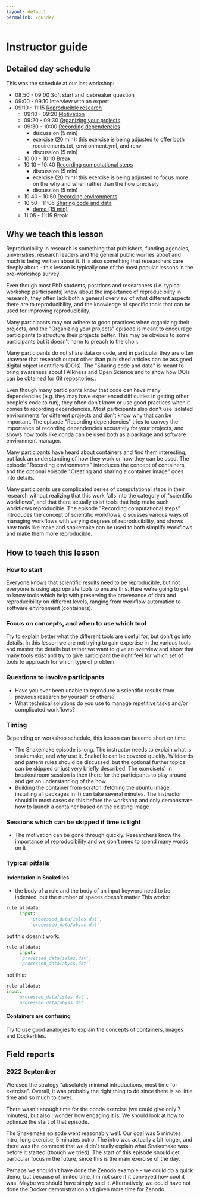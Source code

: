 ```yaml
---
layout: default
permalink: /guide/
---
```


# Instructor guide


## Detailed day schedule

This was the schedule at our last workshop:

* 08:50 - 09:00 Soft start and icebreaker question
* 09:00 - 09:10 Interview with an expert
* 09:10 - 11:15 [Reproducible research](https://coderefinery.github.io/reproducible-research/)
    - 09:10 - 09:20 [Motivation](https://coderefinery.github.io/reproducible-research/motivation/)
    - 09:20 - 09:30 [Organizing your projects](https://coderefinery.github.io/reproducible-research/organizing-projects/)
    - 09:30 - 10:00 [Recording dependencies](https://coderefinery.github.io/reproducible-research/dependencies/)
       - discussion (5 min)
       - exercise (20 min): this exercise is being adjusted to offer both requirements.txt, environment.yml, and renv
       - discussion (5 min)
    - 10:00 - 10:10 Break
    - 10:10 - 10:40 [Recording computational steps](https://coderefinery.github.io/reproducible-research/workflow-management/)
       - discussion (5 min)
       - exercise (20 min): this exercise is being adjusted to focus more on the why and when rather than the how precisely
       - discussion (5 min)
    - 10:40 - 10:50 [Recording environments](https://coderefinery.github.io/reproducible-research/environments/)
    - 10:50 - 11:05 [Sharing code and data](https://coderefinery.github.io/reproducible-research/sharing/)
        - [demo (15 min)](https://coderefinery.github.io/reproducible-research/sharing/#connecting-repositories-to-zenodo)
    - 11:05 - 11:15 Break


## Why we teach this lesson

Reproducibility in research is something that publishers, funding agencies, universities,
research leaders and the general public worries about and much is being written about it.
It is also something that researchers care deeply about - this lesson is typically one of the
most popular lessons in the pre-workshop survey.

Even though most PhD students, postdocs and researchers (i.e. typical workshop participants)
know about the importance of reproducibility in research, they often lack both a general
overview of what different aspects there are to reproducibility, and the knowledge of
specific tools that can be used for improving reproducibility.

Many participants may not adhere to good practices when organizing their projects,
and the "Organizing your projects" episode is meant to encourage participants to
structure their projects better. This may be obvious to some participants but it
doesn't harm to preach to the choir.

Many participants do not share data or code, and in particular they are often
unaware that research output other than published articles can be assigned
digital object identifiers (DOIs).
The "Sharing code and data" is meant to bring awareness about FAIRness and Open Science
and to show how DOIs can be obtained for Git repositories..

Even though many participants know that code can have many dependencies (e.g. they
may have experienced difficulties in getting other people's code to run), they
often don't know or use good practices when it comes to recording dependencies.
Most participants also don't use isolated environments for different projects and
don't know why that can be important.
The episode "Recording dependencies" tries to convey the importance of recording
dependencies accurately for your projects, and shows how tools like conda can be
used both as a package and software environment manager.

Many participants have heard about containers and find them interesting, but
lack an understanding of how they work or how they can be used. The episode
"Recording environments" introduces the concept of containers, and the optional
episode "Creating and sharing a container image" goes into details.

Many participants use complicated series of computational steps in their research
without realizing that this work falls into the category of "scientific workflows",
and that there actually exist tools that help make such workflows reproducible.
The episode "Recording computational steps" introduces the concept of scientific
workflows, discusses various ways of managing workflows with varying degrees of
reproducibility, and shows how tools like make and snakemake can be used to
both simplify workflows and make them more reproducible.


## How to teach this lesson

### How to start

Everyone knows that scientific results need to be reproducible, but not everyone is using
appropriate tools to ensure this. Here we're going to get to know tools which help with
preserving the provenance of data and reproducibility on different levels, ranging from
workflow automation to software environment (containers).


### Focus on concepts, and when to use which tool

Try to explain better what the different tools are useful for, but don't go
into details.  In this lesson we are not trying to gain expertise in the
various tools and master the details but rather we want to give an overview and
show that many tools exist and try to give participant the right feel for which
set of tools to approach for which type of problem.


### Questions to involve participants

- Have you ever been unable to reproduce a scientific results from previous research by yourself or others?
- What technical solutions do you use to manage repetitive tasks and/or complicated workflows?


### Timing

Depending on workshop schedule, this lesson can become short on time.
- The Snakemake episode is long. The instructor needs to explain what is snakemake, and why use it.
  Snakefile can be covered quickly. Wildcards and pattern rules should be discussed,
  but the optional further topics can be skipped or just very briefly described.
  The exercise(s) in breakoutroom session is then there for the participants to play around
  and get an understanding of the how.
- Building the container from scratch (fetching the ubuntu image, installing all packages in it)
  can take several minutes. The instructor should in most cases do this before the workshop and
  only demonstrate how to launch a container based on the existing image


### Sessions which can be skipped if time is tight

- The motivation can be gone through quickly. Researchers know the importance of
  reproducibility and we don't need to spend many words on it


### Typical pitfalls

#### Indentation in Snakefiles

- the body of a rule and the body of an input keyword need to be indented, but the number of spaces doesn't matter
This works:
```python
rule alldata:
     input:
         'processed_data/isles.dat',
         'processed_data/abyss.dat'
```
but this doesn't work:
```python
rule alldata:
     input:
     'processed_data/isles.dat',
     'processed_data/abyss.dat'
```
not this:
```python
rule alldata:
input:
    'processed_data/isles.dat',
    'processed_data/abyss.dat'
```

#### Containers are confusing

Try to use good analogies to explain the concepts of containers,
images and Dockerfiles.



## Field reports

### 2022 September

We used the strategy "absolutely minimal introductions, most time
for exercise".  Overall, it was probably the right thing to do since
there is so little time and so much to cover.

There wasn't enough time for the conda exercise (we could give only 7
minutes), but also I wonder how engaging it is.  We should look at how
to optimize the start of that episode.

The Snakemake episode went reasonably well.  Our goal was 5 minutes
intro, long exercise, 5 minutes outro.  The intro was actually a bit
longer, and there was the comment that we didn't really explain what
Snakemake was before it started (though we tried).  The start of this
episode should get particular focus in the future, since this is the
main exercise of the day.

Perhaps we shouldn't have done the Zenodo example - we could do a
quick demo, but because of limited time, I'm not sure if it conveyed
how cool it was.  Maybe we should have simply said it.  Alternatively,
we could have not done the Docker demonstration and given more time
for Zenodo.
